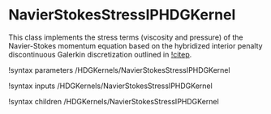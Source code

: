 # NavierStokesStressIPHDGKernel

This class implements the stress terms (viscosity and pressure) of the Navier-Stokes momentum equation based on the hybridized interior penalty discontinuous Galerkin discretization outlined in [!citep](rhebergen2017analysis).

!syntax parameters /HDGKernels/NavierStokesStressIPHDGKernel

!syntax inputs /HDGKernels/NavierStokesStressIPHDGKernel

!syntax children /HDGKernels/NavierStokesStressIPHDGKernel
